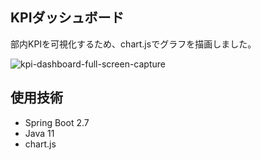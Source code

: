 ## KPIダッシュボード
部内KPIを可視化するため、chart.jsでグラフを描画しました。

![kpi-dashboard-full-screen-capture](https://user-images.githubusercontent.com/106852153/185406755-aeef9a87-4e4a-436a-87fd-e84c8fd8b1cd.jpg)

## 使用技術
- Spring Boot 2.7
- Java 11
- chart.js

